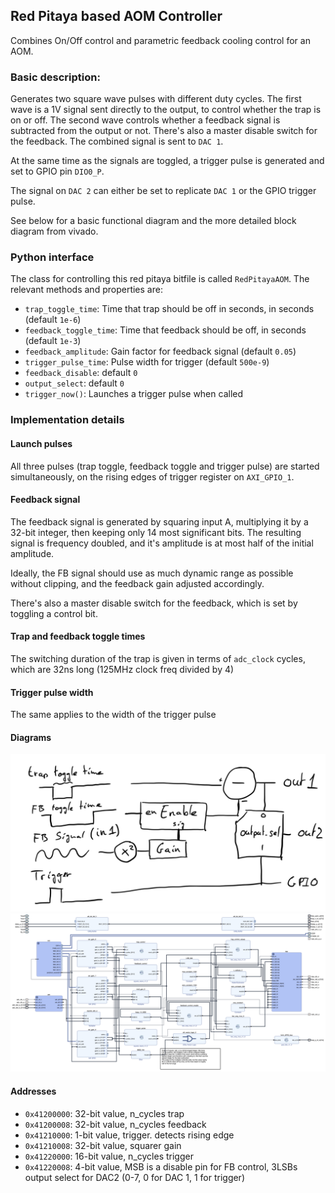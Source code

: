 ## Red Pitaya based AOM Controller

Combines On/Off control and parametric feedback cooling control for an AOM.

### Basic description:
Generates two square wave pulses with different duty cycles. The first wave is a 1V signal sent directly to the output, to control whether the trap is on or off. The second wave controls whether a feedback signal is subtracted from the output or not. There's also a master disable switch for the feedback. The combined signal is sent to `DAC 1`.

At the same time as the signals are toggled, a trigger pulse is generated and set to GPIO pin `DIO0_P`.

The signal on `DAC 2` can either be set to replicate `DAC 1` or the GPIO trigger pulse.

See below for a basic functional diagram and the more detailed block diagram from vivado.

### Python interface
The class for controlling this red pitaya bitfile is called `RedPitayaAOM`. The relevant methods and properties are:
- `trap_toggle_time`: Time that trap should be off in seconds, in seconds (default `1e-6`)
- `feedback_toggle_time`: Time that feedback should be off, in seconds (default `1e-3`)
- `feedback_amplitude`: Gain factor for feedback signal (default `0.05`)
- `trigger_pulse_time`: Pulse width for trigger (default `500e-9`)
- `feedback_disable`: default `0`
- `output_select`:  default `0`
- `trigger_now()`: Launches a trigger pulse when called



### Implementation details

#### Launch pulses
All three pulses (trap toggle, feedback toggle and trigger pulse) are started simultaneously, on the rising edges of trigger register on `AXI_GPIO_1`.

#### Feedback signal
The feedback signal is generated by squaring input A, multiplying it by a 32-bit integer, then keeping only 14 most significant bits. The resulting signal is frequency doubled, and it's amplitude is at most half of the initial amplitude.

Ideally, the FB signal should use as much dynamic range as possible without clipping, and the feedback gain adjusted accordingly.

There's also a master disable switch for the feedback, which is set by toggling a control bit.

#### Trap and feedback toggle times
The switching duration of the trap is given in terms of `adc_clock` cycles, which are 32ns long (125MHz clock freq divided by 4)

#### Trigger pulse width
The same applies to the width of the trigger pulse

#### Diagrams

![functional diagram](aom_control_1.png)
![block diagram](aom_control_2.png)

#### Addresses
- `0x41200000`: 32-bit value, n_cycles trap
- `0x41200008`: 32-bit value, n_cycles feedback
- `0x41210000`: 1-bit value, trigger. detects rising edge
- `0x41210008`: 32-bit value, squarer gain
- `0x41220000`: 16-bit value, n_cycles trigger
- `0x41220008`: 4-bit value, MSB is a disable pin for FB control, 3LSBs output select for DAC2 (0-7, 0 for DAC 1, 1 for trigger)